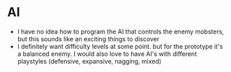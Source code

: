 # AI
- I have no idea how to program the AI that controls the enemy mobsters, but this sounds like an exciting things to discover
- I definitely want difficulty levels at some point. but for the prototype it's a balanced enemy. I would also love to have AI's with different playstyles (defensive, expansive, nagging, mixed)
